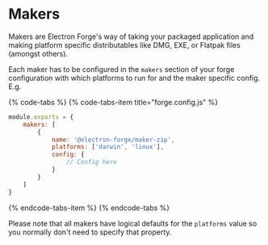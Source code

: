 # Makers

Makers are Electron Forge's way of taking your packaged application and making platform specific distributables like DMG, EXE, or Flatpak files \(amongst others\).

Each maker has to be configured in the `makers` section of your forge configuration with which platforms to run for and the maker specific config. E.g.

{% code-tabs %}
{% code-tabs-item title="forge.config.js" %}
```javascript
module.exports = {
    makers: [
        {
            name: '@electron-forge/maker-zip',
            platforms: ['darwin', 'linux'],
            config: {
                // Config here
            }
        }
    ]
}
```
{% endcode-tabs-item %}
{% endcode-tabs %}

Please note that all makers have logical defaults for the `platforms` value so you normally don't need to specify that property.

